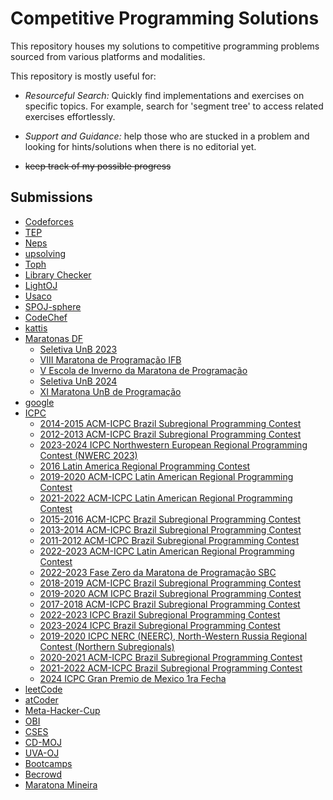 
# Competitive Programming Solutions

This repository houses my solutions to competitive programming problems sourced from various platforms and modalities.

This repository is mostly useful for:

- *Resourceful Search:* Quickly find implementations and exercises on specific topics. For example, search for 'segment tree' to access related exercises effortlessly.

- *Support and Guidance:* help those who are stucked in a problem and looking for hints/solutions when there is no editorial yet.

- ~~keep track of my possible progress~~


## Submissions

 - [Codeforces](/submissions/Codeforces)
 - [TEP](/submissions/TEP)
 - [Neps](/submissions/Neps)
 - [upsolving](/submissions/upsolving)
 - [Toph](/submissions/Toph)
 - [Library Checker](/submissions/Library%20Checker)
 - [LightOJ](/submissions/LightOJ)
 - [Usaco](/submissions/Usaco)
 - [SPOJ-sphere](/submissions/SPOJ-sphere)
 - [CodeChef](/submissions/CodeChef)
 - [kattis](/submissions/kattis)
 - [Maratonas DF](/submissions/Maratonas%20DF)
     - [Seletiva UnB 2023](/submissions/Maratonas%20DF/Seletiva%20UnB%202023)
     - [VIII Maratona de Programação IFB](/submissions/Maratonas%20DF/VIII%20Maratona%20de%20Programação%20IFB)
     - [V Escola de Inverno da Maratona de Programação](/submissions/Maratonas%20DF/V%20Escola%20de%20Inverno%20da%20Maratona%20de%20Programação)
     - [Seletiva UnB 2024](/submissions/Maratonas%20DF/Seletiva%20UnB%202024)
     - [XI Maratona UnB de Programação](/submissions/Maratonas%20DF/XI%20Maratona%20UnB%20de%20Programação)
 - [google](/submissions/google)
 - [ICPC](/submissions/ICPC)
     - [2014-2015 ACM-ICPC Brazil Subregional Programming Contest](/submissions/ICPC/2014-2015%20ACM-ICPC%20Brazil%20Subregional%20Programming%20Contest)
     - [2012-2013 ACM-ICPC Brazil Subregional Programming Contest](/submissions/ICPC/2012-2013%20ACM-ICPC%20Brazil%20Subregional%20Programming%20Contest)
     - [2023-2024 ICPC Northwestern European Regional Programming Contest (NWERC 2023)](/submissions/ICPC/2023-2024%20ICPC%20Northwestern%20European%20Regional%20Programming%20Contest%20(NWERC%202023))
     - [2016 Latin America Regional Programming Contest](/submissions/ICPC/2016%20Latin%20America%20Regional%20Programming%20Contest)
     - [2019-2020 ACM-ICPC Latin American Regional Programming Contest](/submissions/ICPC/2019-2020%20ACM-ICPC%20Latin%20American%20Regional%20Programming%20Contest)
     - [2021-2022 ACM-ICPC Latin American Regional Programming Contest](/submissions/ICPC/2021-2022%20ACM-ICPC%20Latin%20American%20Regional%20Programming%20Contest)
     - [2015-2016 ACM-ICPC Brazil Subregional Programming Contest](/submissions/ICPC/2015-2016%20ACM-ICPC%20Brazil%20Subregional%20Programming%20Contest)
     - [2013-2014 ACM-ICPC Brazil Subregional Programming Contest](/submissions/ICPC/2013-2014%20ACM-ICPC%20Brazil%20Subregional%20Programming%20Contest)
     - [2011-2012 ACM-ICPC Brazil Subregional Programming Contest](/submissions/ICPC/2011-2012%20ACM-ICPC%20Brazil%20Subregional%20Programming%20Contest)
     - [2022-2023 ACM-ICPC Latin American Regional Programming Contest](/submissions/ICPC/2022-2023%20ACM-ICPC%20Latin%20American%20Regional%20Programming%20Contest)
     - [2022-2023 Fase Zero da Maratona de Programação SBC](/submissions/ICPC/2022-2023%20Fase%20Zero%20da%20Maratona%20de%20Programação%20SBC)
     - [2018-2019 ACM-ICPC Brazil Subregional Programming Contest](/submissions/ICPC/2018-2019%20ACM-ICPC%20Brazil%20Subregional%20Programming%20Contest)
     - [2019-2020 ACM ICPC Brazil Subregional Programming Contest](/submissions/ICPC/2019-2020%20ACM%20ICPC%20Brazil%20Subregional%20Programming%20Contest)
     - [2017-2018 ACM-ICPC Brazil Subregional Programming Contest](/submissions/ICPC/2017-2018%20ACM-ICPC%20Brazil%20Subregional%20Programming%20Contest)
     - [2022-2023 ICPC Brazil Subregional Programming Contest](/submissions/ICPC/2022-2023%20ICPC%20Brazil%20Subregional%20Programming%20Contest)
     - [2023-2024 ICPC Brazil Subregional Programming Contest](/submissions/ICPC/2023-2024%20ICPC%20Brazil%20Subregional%20Programming%20Contest)
     - [2019-2020 ICPC NERC (NEERC), North-Western Russia Regional Contest (Northern Subregionals)](/submissions/ICPC/2019-2020%20ICPC%20NERC%20(NEERC),%20North-Western%20Russia%20Regional%20Contest%20(Northern%20Subregionals))
     - [2020-2021 ACM-ICPC Brazil Subregional Programming Contest](/submissions/ICPC/2020-2021%20ACM-ICPC%20Brazil%20Subregional%20Programming%20Contest)
     - [2021-2022 ACM-ICPC Brazil Subregional Programming Contest](/submissions/ICPC/2021-2022%20ACM-ICPC%20Brazil%20Subregional%20Programming%20Contest)
     - [2024 ICPC Gran Premio de Mexico 1ra Fecha](/submissions/ICPC/2024%20ICPC%20Gran%20Premio%20de%20Mexico%201ra%20Fecha)
 - [leetCode](/submissions/leetCode)
 - [atCoder](/submissions/atCoder)
 - [Meta-Hacker-Cup](/submissions/Meta-Hacker-Cup)
 - [OBI](/submissions/OBI)
 - [CSES](/submissions/CSES)
 - [CD-MOJ](/submissions/CD-MOJ)
 - [UVA-OJ](/submissions/UVA-OJ)
 - [Bootcamps](/submissions/Bootcamps)
 - [Becrowd](/submissions/Becrowd)
 - [Maratona Mineira](/submissions/Maratona%20Mineira)
